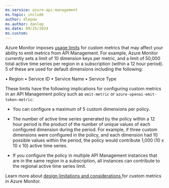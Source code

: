 ```yaml
---
ms.service: azure-api-management
ms.topic: include
author: dlepow
ms.author: danlep
ms.date: 09/25/2024
ms.custom: 
---
```


Azure Monitor imposes [usage limits](/azure/azure-monitor/essentials/metrics-custom-overview#quotas-and-limits) for custom metrics that may affect your ability to emit metrics from API Management. For example, Azure Monitor currently sets a limit of 10 dimension keys per metric, and a limit of 50,000 total active time series per region in a subscription (within a 12 hour period). 5 of these are used for default dimensions including the following:

•	Region
•	Service ID
•	Service Name
•	Service Type

These limits have the following implications for configuring custom metrics in an API Management policy such as `emit-metric` or `azure-openai-emit-token-metric`:

* You can configure a maximum of 5 custom dimensions per policy.

* The number of active time series generated by the policy within a 12 hour period is the product of the number of unique values of each configured dimension during the period. For example, if three custom dimensions were configured in the policy, and each dimension had 10 possible values within the period, the policy would contribute 1,000 (10 x 10 x 10) active time series.

* If you configure the policy in multiple API Management instances that are in the same region in a subscription, all instances can contribute to the regional active time series limit.

Learn more about [design limitations and considerations ](/azure/azure-monitor/essentials/metrics-custom-overview#design-limitations-and-considerations) for custom metrics in Azure Monitor.